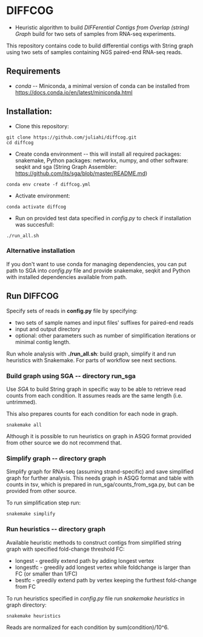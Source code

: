 # DIFFCOG
-  Heuristic algorithm to build *DIFFerential Contigs from Overlap (string) Graph* build for two sets of samples from RNA-seq experiments.

This repository contains code to build differential contigs with String graph
using two sets of samples containing NGS paired-end RNA-seq reads.


## Requirements
* *conda* -- Miniconda, a minimal version of conda can be installed from https://docs.conda.io/en/latest/miniconda.html

## Installation:
* Clone this repository:

```
git clone https://github.com/juliahi/diffcog.git
cd diffcog  
```

* Create conda environment -- this will install all required packages:  snakemake, Python packages: networkx, numpy, and other software: seqkit and sga (String Graph Assembler: https://github.com/jts/sga/blob/master/README.md)

```
conda env create -f diffcog.yml
```

* Activate environment:

```
conda activate diffcog
```

* Run on provided test data specified in *config.py* to check if installation was succesfull:

```
./run_all.sh
```

### Alternative installation 
If you don't want to use conda for managing dependencies, you can put path to SGA into *config.py* file and provide snakemake, seqkit and Python with installed dependencies available from path. 

## Run DIFFCOG
Specify sets of reads in **config.py** file by specifying:
* two sets of sample names and input files' suffixes for paired-end reads
* input and output directory
* optional: other parameters such as number of simplification iterations or minimal contig length.

Run whole analysis with **./run_all.sh**: build graph, simplify it and run heuristics with Snakemake. For parts of workflow see next sections.

### Build graph using SGA -- directory run_sga

Use *SGA* to build String graph in specific way to be able to retrieve
read counts from each condition. It assumes reads are the same length (i.e. untrimmed).

This also prepares counts for each condition for each node in graph.

``` cd run_sga
snakemake all
```

Although it is possible to run heuristics on graph in ASQG format provided from other source we do not recommend that.

### Simplify graph -- directory graph

Simplify graph for RNA-seq (assuming strand-specific) and save simplified graph for further analysis. This needs graph in ASQG format and table with counts in tsv, which is prepared in run_sga/counts_from_sga.py, but can be provided from other source.

To run simplification step run:
``` cd overlap_graph
snakemake simplify
```

### Run heuristics -- directory graph

Available heuristic methods to construct contigs from simplified string graph with specified fold-change threshold FC:
* longest - greedily extend path by adding longest vertex
* longestfc - greedily add longest vertex while foldchange is larger than FC (or smaller than 1/FC)
* bestfc - greedily extend path by vertex keeping the furthest fold-change from FC

To run heuristics specified in *config.py* file run *snakemake heuristics* in graph directory:

``` cd overlap_graph
snakemake heuristics
```

Reads are normalized for each condition by sum(condition)/10^6.
